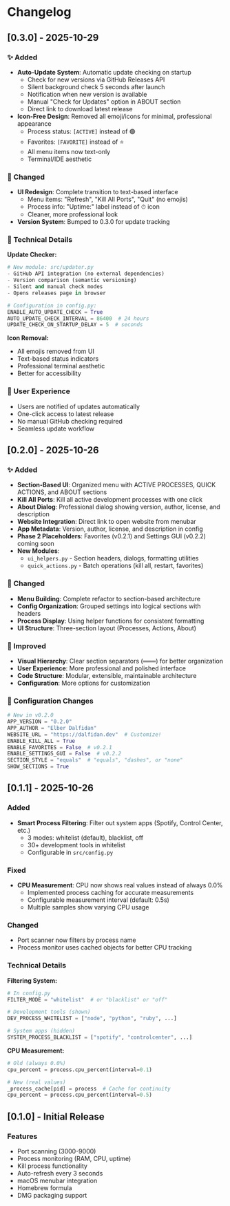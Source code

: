 # Changelog

## [0.3.0] - 2025-10-29

### ✨ Added
- **Auto-Update System**: Automatic update checking on startup
  - Check for new versions via GitHub Releases API
  - Silent background check 5 seconds after launch
  - Notification when new version is available
  - Manual "Check for Updates" option in ABOUT section
  - Direct link to download latest release
- **Icon-Free Design**: Removed all emoji/icons for minimal, professional appearance
  - Process status: `[ACTIVE]` instead of 🟢
  - Favorites: `[FAVORITE]` instead of ⭐
  - All menu items now text-only
  - Terminal/IDE aesthetic

### 🔧 Changed
- **UI Redesign**: Complete transition to text-based interface
  - Menu items: "Refresh", "Kill All Ports", "Quit" (no emojis)
  - Process info: "Uptime:" label instead of ⏱ icon
  - Cleaner, more professional look
- **Version System**: Bumped to 0.3.0 for update tracking

### 📝 Technical Details

**Update Checker:**
```python
# New module: src/updater.py
- GitHub API integration (no external dependencies)
- Version comparison (semantic versioning)
- Silent and manual check modes
- Opens releases page in browser

# Configuration in config.py:
ENABLE_AUTO_UPDATE_CHECK = True
AUTO_UPDATE_CHECK_INTERVAL = 86400  # 24 hours
UPDATE_CHECK_ON_STARTUP_DELAY = 5  # seconds
```

**Icon Removal:**
- All emojis removed from UI
- Text-based status indicators
- Professional terminal aesthetic
- Better for accessibility

### 🎯 User Experience
- Users are notified of updates automatically
- One-click access to latest release
- No manual GitHub checking required
- Seamless update workflow

## [0.2.0] - 2025-10-26

### ✨ Added
- **Section-Based UI**: Organized menu with ACTIVE PROCESSES, QUICK ACTIONS, and ABOUT sections
- **Kill All Ports**: Kill all active development processes with one click
- **About Dialog**: Professional dialog showing version, author, license, and description
- **Website Integration**: Direct link to open website from menubar
- **App Metadata**: Version, author, license, and description in config
- **Phase 2 Placeholders**: Favorites (v0.2.1) and Settings GUI (v0.2.2) coming soon
- **New Modules**:
  - `ui_helpers.py` - Section headers, dialogs, formatting utilities
  - `quick_actions.py` - Batch operations (kill all, restart, favorites)

### 🔧 Changed
- **Menu Building**: Complete refactor to section-based architecture
- **Config Organization**: Grouped settings into logical sections with headers
- **Process Display**: Using helper functions for consistent formatting
- **UI Structure**: Three-section layout (Processes, Actions, About)

### 🎨 Improved
- **Visual Hierarchy**: Clear section separators (═══) for better organization
- **User Experience**: More professional and polished interface
- **Code Structure**: Modular, extensible, maintainable architecture
- **Configuration**: More options for customization

### 📝 Configuration Changes
```python
# New in v0.2.0
APP_VERSION = "0.2.0"
APP_AUTHOR = "Elber Dalfidan"
WEBSITE_URL = "https://dalfidan.dev"  # Customize!
ENABLE_KILL_ALL = True
ENABLE_FAVORITES = False  # v0.2.1
ENABLE_SETTINGS_GUI = False  # v0.2.2
SECTION_STYLE = "equals"  # "equals", "dashes", or "none"
SHOW_SECTIONS = True
```

## [0.1.1] - 2025-10-26

### Added
- **Smart Process Filtering**: Filter out system apps (Spotify, Control Center, etc.)
  - 3 modes: whitelist (default), blacklist, off
  - 30+ development tools in whitelist
  - Configurable in `src/config.py`

### Fixed
- **CPU Measurement**: CPU now shows real values instead of always 0.0%
  - Implemented process caching for accurate measurements
  - Configurable measurement interval (default: 0.5s)
  - Multiple samples show varying CPU usage

### Changed
- Port scanner now filters by process name
- Process monitor uses cached objects for better CPU tracking

### Technical Details

**Filtering System:**
```python
# In config.py
FILTER_MODE = "whitelist"  # or "blacklist" or "off"

# Development tools (shown)
DEV_PROCESS_WHITELIST = ["node", "python", "ruby", ...]

# System apps (hidden)
SYSTEM_PROCESS_BLACKLIST = ["spotify", "controlcenter", ...]
```

**CPU Measurement:**
```python
# Old (always 0.0%)
cpu_percent = process.cpu_percent(interval=0.1)

# New (real values)
_process_cache[pid] = process  # Cache for continuity
cpu_percent = process.cpu_percent(interval=0.5)
```

## [0.1.0] - Initial Release

### Features
- Port scanning (3000-9000)
- Process monitoring (RAM, CPU, uptime)
- Kill process functionality
- Auto-refresh every 3 seconds
- macOS menubar integration
- Homebrew formula
- DMG packaging support
